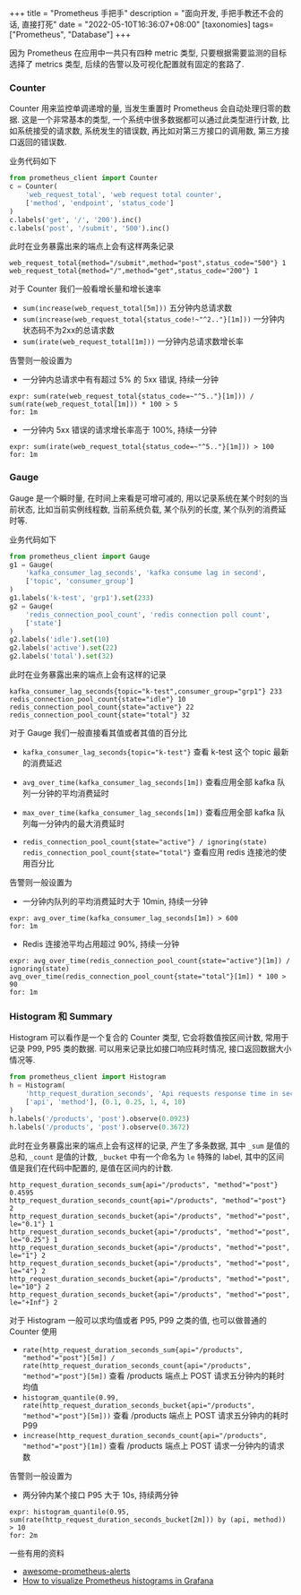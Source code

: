 +++
title = "Prometheus 手把手"
description = "面向开发, 手把手教还不会的话, 直接打死"
date = "2022-05-10T16:36:07+08:00"
[taxonomies]
tags=["Prometheus", "Database"]
+++

因为 Prometheus 在应用中一共只有四种 metric 类型, 只要根据需要监测的目标选择了 metrics 类型, 后续的告警以及可视化配置就有固定的套路了.

### Counter

Counter 用来监控单调递增的量, 当发生重置时 Prometheus 会自动处理归零的数据. 这是一个非常基本的类型, 一个系统中很多数据都可以通过此类型进行计数, 比如系统接受的请求数, 系统发生的错误数, 再比如对第三方接口的调用数, 第三方接口返回的错误数.

业务代码如下

```python
from prometheus_client import Counter
c = Counter(
    'web_request_total', 'web request total counter',
    ['method', 'endpoint', 'status_code']
)
c.labels('get', '/', '200').inc()
c.labels('post', '/submit', '500').inc()
```

此时在业务暴露出来的端点上会有这样两条记录

```
web_request_total{method="/submit",method="post",status_code="500"} 1
web_request_total{method="/",method="get",status_code="200"} 1
```

对于 Counter 我们一般看增长量和增长速率

* `sum(increase(web_request_total[5m]))` 五分钟内总请求数
* `sum(increase(web_request_total{status_code!~"^2.."}[1m]))` 一分钟内状态码不为2xx的总请求数
* `sum(irate(web_request_total[1m]))` 一分钟内总请求数增长率

告警则一般设置为

* 一分钟内总请求中有有超过 5% 的 5xx 错误, 持续一分钟
```
expr: sum(rate(web_request_total{status_code=~"^5.."}[1m])) / sum(rate(web_request_total[1m])) * 100 > 5
for: 1m
```

* 一分钟内 5xx 错误的请求增长率高于 100%, 持续一分钟
```
expr: sum(irate(web_request_total{status_code=~"^5.."}[1m])) > 100
for: 1m
```

### Gauge

Gauge 是一个瞬时量, 在时间上来看是可增可减的, 用以记录系统在某个时刻的当前状态, 比如当前实例线程数, 当前系统负载, 某个队列的长度, 某个队列的消费延时等.

业务代码如下

```python
from prometheus_client import Gauge
g1 = Gauge(
    'kafka_consumer_lag_seconds', 'kafka consume lag in second',
    ['topic', 'consumer_group']
)
g1.labels('k-test', 'grp1').set(233)
g2 = Gauge(
    'redis_connection_pool_count', 'redis connection poll count',
    ['state']
)
g2.labels('idle').set(10)
g2.labels('active').set(22)
g2.labels('total').set(32)
```

此时在业务暴露出来的端点上会有这样的记录

```
kafka_consumer_lag_seconds{topic="k-test",consumer_group="grp1"} 233
redis_connection_pool_count{state="idle"} 10
redis_connection_pool_count{state="active"} 22
redis_connection_pool_count{state="total"} 32
```

对于 Gauge 我们一般直接看其值或者其值的百分比

* `kafka_consumer_lag_seconds{topic="k-test"}` 查看 k-test 这个 topic 最新的消费延迟
* `avg_over_time(kafka_consumer_lag_seconds[1m])` 查看应用全部 kafka 队列一分钟的平均消费延时
* `max_over_time(kafka_consumer_lag_seconds[1m])` 查看应用全部 kafka 队列每一分钟内的最大消费延时

* `redis_connection_pool_count{state="active"} / ignoring(state) redis_connection_pool_count{state="total"}` 查看应用 redis 连接池的使用百分比

告警则一般设置为

* 一分钟内队列的平均消费延时大于 10min, 持续一分钟
```
expr: avg_over_time(kafka_consumer_lag_seconds[1m]) > 600
for: 1m
```

* Redis 连接池平均占用超过 90%, 持续一分钟
```
expr: avg_over_time(redis_connection_pool_count{state="active"}[1m]) /  ignoring(state) avg_over_time(redis_connection_pool_count{state="total"}[1m]) * 100 > 90
for: 1m
```

### Histogram 和 Summary

Histogram 可以看作是一个复合的 Counter 类型, 它会将数值按区间计数, 常用于记录 P99, P95 类的数据. 可以用来记录比如接口响应耗时情况, 接口返回数据大小情况等.

```python
from prometheus_client import Histogram
h = Histogram(
    'http_request_duration_seconds', 'Api requests response time in seconds',
    ['api', 'method'], (0.1, 0.25, 1, 4, 10)
)
h.labels('/products', 'post').observe(0.0923)
h.labels('/products', 'post').observe(0.3672)
```

此时在业务暴露出来的端点上会有这样的记录, 产生了多条数据, 其中 `_sum` 是值的总和, `_count` 是值的计数, `_bucket` 中有一个命名为 `le` 特殊的 label, 其中的区间值是我们在代码中配置的, 是值在区间内的计数.

```
http_request_duration_seconds_sum{api="/products", "method"="post"} 0.4595
http_request_duration_seconds_count{api="/products", "method"="post"} 2
http_request_duration_seconds_bucket{api="/products", "method"="post", le="0.1"} 1
http_request_duration_seconds_bucket{api="/products", "method"="post", le="0.25"} 1
http_request_duration_seconds_bucket{api="/products", "method"="post", le="1"} 2
http_request_duration_seconds_bucket{api="/products", "method"="post", le="4"} 2
http_request_duration_seconds_bucket{api="/products", "method"="post", le="10"} 2
http_request_duration_seconds_bucket{api="/products", "method"="post", le="+Inf"} 2
```

对于 Histogram 一般可以求均值或者 P95, P99 之类的值, 也可以做普通的 Counter 使用

* `rate(http_request_duration_seconds_sum{api="/products", "method"="post"}[5m]) / rate(http_request_duration_seconds_count{api="/products", "method"="post"}[5m])` 查看 /products 端点上 POST 请求五分钟内的耗时均值
* `histogram_quantile(0.99, rate(http_request_duration_seconds_bucket{api="/products", "method"="post"}[5m]))` 查看 /products 端点上 POST 请求五分钟内的耗时 P99
* `increase(http_request_duration_seconds_count{api="/products", "method"="post"}[1m])` 查看 /products 端点上 POST 请求一分钟内的请求数

告警则一般设置为

* 两分钟内某个接口 P95 大于 10s, 持续两分钟
```
expr: histogram_quantile(0.95, sum(rate(http_request_duration_seconds_bucket[2m])) by (api, method)) > 10
for: 2m
```

一些有用的资料
* [awesome-prometheus-alerts](https://awesome-prometheus-alerts.grep.to/rules)
* [How to visualize Prometheus histograms in Grafana](https://grafana.com/blog/2020/06/23/how-to-visualize-prometheus-histograms-in-grafana/)
